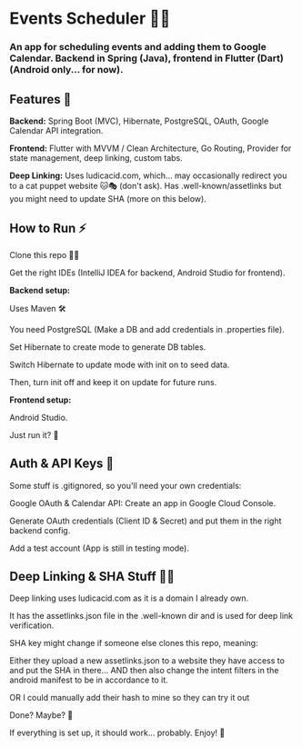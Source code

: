 # Events Scheduler 📅🚀

### An app for scheduling events and adding them to Google Calendar. Backend in Spring (Java), frontend in Flutter (Dart) (Android only... for now).

## Features 🌟

**Backend:** Spring Boot (MVC), Hibernate, PostgreSQL, OAuth, Google Calendar API integration. 

**Frontend:** Flutter with MVVM / Clean Architecture, Go Routing, Provider for state management, deep linking, custom tabs.

**Deep Linking:** Uses ludicacid.com, which... may occasionally redirect you to a cat puppet website 🐱🎭 (don't ask). Has .well-known/assetlinks but you might need to update SHA (more on this below).

## How to Run ⚡

Clone this repo 🧑‍💻

Get the right IDEs (IntelliJ IDEA for backend, Android Studio for frontend).

**Backend setup:**

Uses Maven 🛠️

You need PostgreSQL (Make a DB and add credentials in .properties file).

Set Hibernate to create mode to generate DB tables.

Switch Hibernate to update mode with init on to seed data.

Then, turn init off and keep it on update for future runs.

**Frontend setup:**

Android Studio.

Just run it? 🤞

## Auth & API Keys 🔑

Some stuff is .gitignored, so you'll need your own credentials:

Google OAuth & Calendar API: Create an app in Google Cloud Console.

Generate OAuth credentials (Client ID & Secret) and put them in the right backend config.

Add a test account (App is still in testing mode).

## Deep Linking & SHA Stuff 🕵️‍♂️

Deep linking uses ludicacid.com as it is a domain I already own.

It has the assetlinks.json file in the .well-known dir and is used for deep link verification.

SHA key might change if someone else clones this repo, meaning:

Either they upload a new assetlinks.json to a website they have access to and put the SHA in there...
AND then also change the intent filters in the android manifest to be in accordance to it. 

OR I could manually add their hash to mine so they can try it out 

Done? Maybe? 🤷

If everything is set up, it should work... probably. Enjoy! 🚀